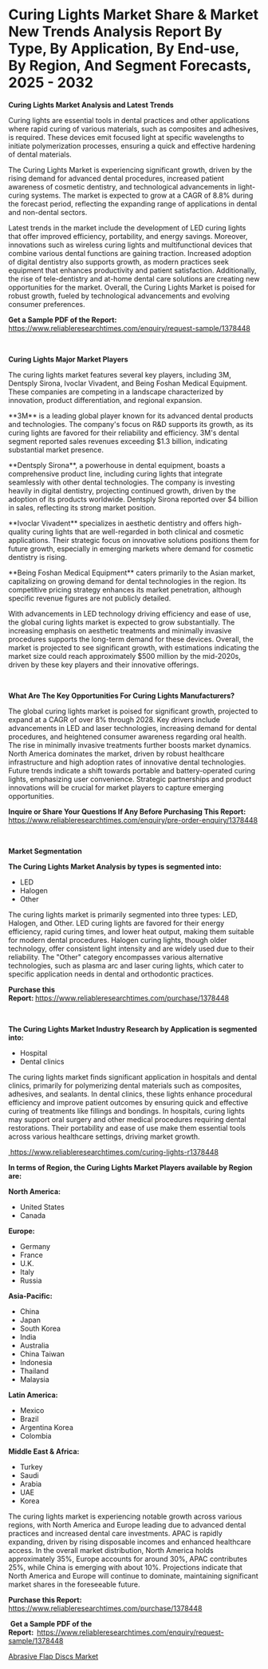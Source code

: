 <p><h1>Curing Lights Market Share & Market New Trends Analysis Report By Type, By Application, By End-use, By Region, And Segment Forecasts, 2025 - 2032</h1></p><p><strong>Curing Lights Market Analysis and Latest Trends</strong></p>
<p><p>Curing lights are essential tools in dental practices and other applications where rapid curing of various materials, such as composites and adhesives, is required. These devices emit focused light at specific wavelengths to initiate polymerization processes, ensuring a quick and effective hardening of dental materials.</p><p>The Curing Lights Market is experiencing significant growth, driven by the rising demand for advanced dental procedures, increased patient awareness of cosmetic dentistry, and technological advancements in light-curing systems. The market is expected to grow at a CAGR of 8.8% during the forecast period, reflecting the expanding range of applications in dental and non-dental sectors.</p><p>Latest trends in the market include the development of LED curing lights that offer improved efficiency, portability, and energy savings. Moreover, innovations such as wireless curing lights and multifunctional devices that combine various dental functions are gaining traction. Increased adoption of digital dentistry also supports growth, as modern practices seek equipment that enhances productivity and patient satisfaction. Additionally, the rise of tele-dentistry and at-home dental care solutions are creating new opportunities for the market. Overall, the Curing Lights Market is poised for robust growth, fueled by technological advancements and evolving consumer preferences.</p></p>
<p><strong>Get a Sample PDF of the Report:&nbsp;</strong> <a href="https://www.reliableresearchtimes.com/enquiry/request-sample/1378448?utm_campaign=2997&utm_medium=2&utm_source=Github&utm_content=ia&utm_term=08042025&utm_id=curing-lights">https://www.reliableresearchtimes.com/enquiry/request-sample/1378448</a></p>
<p>&nbsp;</p>
<p><strong>Curing Lights Major Market Players</strong></p>
<p><p>The curing lights market features several key players, including 3M, Dentsply Sirona, Ivoclar Vivadent, and Being Foshan Medical Equipment. These companies are competing in a landscape characterized by innovation, product differentiation, and regional expansion.</p><p>**3M** is a leading global player known for its advanced dental products and technologies. The company's focus on R&D supports its growth, as its curing lights are favored for their reliability and efficiency. 3M's dental segment reported sales revenues exceeding $1.3 billion, indicating substantial market presence.</p><p>**Dentsply Sirona**, a powerhouse in dental equipment, boasts a comprehensive product line, including curing lights that integrate seamlessly with other dental technologies. The company is investing heavily in digital dentistry, projecting continued growth, driven by the adoption of its products worldwide. Dentsply Sirona reported over $4 billion in sales, reflecting its strong market position.</p><p>**Ivoclar Vivadent** specializes in aesthetic dentistry and offers high-quality curing lights that are well-regarded in both clinical and cosmetic applications. Their strategic focus on innovative solutions positions them for future growth, especially in emerging markets where demand for cosmetic dentistry is rising.</p><p>**Being Foshan Medical Equipment** caters primarily to the Asian market, capitalizing on growing demand for dental technologies in the region. Its competitive pricing strategy enhances its market penetration, although specific revenue figures are not publicly detailed.</p><p>With advancements in LED technology driving efficiency and ease of use, the global curing lights market is expected to grow substantially. The increasing emphasis on aesthetic treatments and minimally invasive procedures supports the long-term demand for these devices. Overall, the market is projected to see significant growth, with estimations indicating the market size could reach approximately $500 million by the mid-2020s, driven by these key players and their innovative offerings.</p></p>
<p>&nbsp;</p>
<p><strong>What Are The Key Opportunities For Curing Lights Manufacturers?</strong></p>
<p><p>The global curing lights market is poised for significant growth, projected to expand at a CAGR of over 8% through 2028. Key drivers include advancements in LED and laser technologies, increasing demand for dental procedures, and heightened consumer awareness regarding oral health. The rise in minimally invasive treatments further boosts market dynamics. North America dominates the market, driven by robust healthcare infrastructure and high adoption rates of innovative dental technologies. Future trends indicate a shift towards portable and battery-operated curing lights, emphasizing user convenience. Strategic partnerships and product innovations will be crucial for market players to capture emerging opportunities.</p></p>
<p><strong>Inquire or Share Your Questions If Any Before Purchasing This Report:</strong> <a href="https://www.reliableresearchtimes.com/enquiry/pre-order-enquiry/1378448?utm_campaign=2997&utm_medium=2&utm_source=Github&utm_content=ia&utm_term=08042025&utm_id=curing-lights">https://www.reliableresearchtimes.com/enquiry/pre-order-enquiry/1378448</a></p>
<p>&nbsp;</p>
<p><strong>Market Segmentation</strong></p>
<p><strong>The Curing Lights Market Analysis by types is segmented into:</strong></p>
<p><ul><li>LED</li><li>Halogen</li><li>Other</li></ul></p>
<p><p>The curing lights market is primarily segmented into three types: LED, Halogen, and Other. LED curing lights are favored for their energy efficiency, rapid curing times, and lower heat output, making them suitable for modern dental procedures. Halogen curing lights, though older technology, offer consistent light intensity and are widely used due to their reliability. The "Other" category encompasses various alternative technologies, such as plasma arc and laser curing lights, which cater to specific application needs in dental and orthodontic practices.</p></p>
<p><strong>Purchase this Report:&nbsp;</strong><a href="https://www.reliableresearchtimes.com/purchase/1378448?utm_campaign=2997&utm_medium=2&utm_source=Github&utm_content=ia&utm_term=08042025&utm_id=curing-lights">https://www.reliableresearchtimes.com/purchase/1378448</a></p>
<p>&nbsp;</p>
<p><strong>The Curing Lights Market Industry Research by Application is segmented into:</strong></p>
<p><ul><li>Hospital</li><li>Dental clinics</li></ul></p>
<p><p>The curing lights market finds significant application in hospitals and dental clinics, primarily for polymerizing dental materials such as composites, adhesives, and sealants. In dental clinics, these lights enhance procedural efficiency and improve patient outcomes by ensuring quick and effective curing of treatments like fillings and bondings. In hospitals, curing lights may support oral surgery and other medical procedures requiring dental restorations. Their portability and ease of use make them essential tools across various healthcare settings, driving market growth.</p></p>
<p><a href="https://www.reliableresearchtimes.com/curing-lights-r1378448?utm_campaign=2997&utm_medium=2&utm_source=Github&utm_content=ia&utm_term=08042025&utm_id=curing-lights">&nbsp;https://www.reliableresearchtimes.com/curing-lights-r1378448</a></p>
<p><strong>In terms of Region, the Curing Lights Market Players available by Region are:</strong></p>
<p>
    <p> <strong> North America: </strong>
        <ul>
            <li>United States</li>
            <li>Canada</li>
        </ul>
        </p> 
    <p> <strong> Europe: </strong>
        <ul>
            <li>Germany</li>
            <li>France</li>
            <li>U.K.</li>
            <li>Italy</li>
            <li>Russia</li>
        </ul>
        </p> 
    <p> <strong> Asia-Pacific: </strong>
        <ul>
            <li>China</li>
            <li>Japan</li>
            <li>South Korea</li>
            <li>India</li>
            <li>Australia</li>
            <li>China Taiwan</li>
            <li>Indonesia</li>
            <li>Thailand</li>
            <li>Malaysia</li>
        </ul>
        </p> 
    <p> <strong> Latin America: </strong>
        <ul>
            <li>Mexico</li>
            <li>Brazil</li>
            <li>Argentina Korea</li>
            <li>Colombia</li>
        </ul>
        </p> 
    <p> <strong> Middle East & Africa: </strong>
        <ul>
            <li>Turkey</li>
            <li>Saudi</li>
            <li>Arabia</li>
            <li>UAE</li>
            <li>Korea</li>
        </ul>
    </p>
    </p>
<p><p>The curing lights market is experiencing notable growth across various regions, with North America and Europe leading due to advanced dental practices and increased dental care investments. APAC is rapidly expanding, driven by rising disposable incomes and enhanced healthcare access. In the overall market distribution, North America holds approximately 35%, Europe accounts for around 30%, APAC contributes 25%, while China is emerging with about 10%. Projections indicate that North America and Europe will continue to dominate, maintaining significant market shares in the foreseeable future.</p></p>
<p><strong>Purchase this Report: </strong><a href="https://www.reliableresearchtimes.com/purchase/1378448?utm_campaign=2997&utm_medium=2&utm_source=Github&utm_content=ia&utm_term=08042025&utm_id=curing-lights">https://www.reliableresearchtimes.com/purchase/1378448</a></p>
<p>&nbsp;<strong>Get a Sample PDF of the Report:&nbsp;&nbsp;</strong><a href="https://www.reliableresearchtimes.com/enquiry/request-sample/1378448?utm_campaign=2997&utm_medium=2&utm_source=Github&utm_content=ia&utm_term=08042025&utm_id=curing-lights">https://www.reliableresearchtimes.com/enquiry/request-sample/1378448</a></p>
<p><strong></strong></p>
<p><p><a href="https://github.com/hannajuana198484/Market-Research-Report-List-1/blob/main/abrasive-flap-discs-market.md?utm_campaign=2997&utm_medium=2&utm_source=Github&utm_content=ia&utm_term=08042025&utm_id=curing-lights">Abrasive Flap Discs Market</a></p></p>